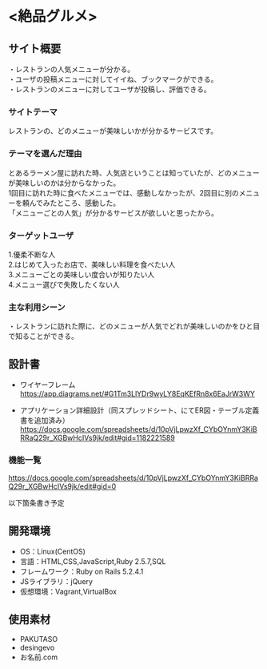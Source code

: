 # <絶品グルメ>

## サイト概要
・レストランの人気メニューが分かる。  
・ユーザの投稿メニューに対してイイね、ブックマークができる。  
・レストランのメニューに対してユーザが投稿し、評価できる。

### サイトテーマ
レストランの、どのメニューが美味しいかが分かるサービスです。

### テーマを選んだ理由
とあるラーメン屋に訪れた時、人気店ということは知っていたが、どのメニューが美味しいのかは分からなかった。  
1回目に訪れた時に食べたメニューでは、感動しなかったが、2回目に別のメニューを頼んでみたところ、感動した。   
「メニューごとの人気」が分かるサービスが欲しいと思ったから。

### ターゲットユーザ
1.優柔不断な人  
2.はじめて入ったお店で、美味しい料理を食べたい人  
3.メニューごとの美味しい度合いが知りたい人  
4.メニュー選びで失敗したくない人  

### 主な利用シーン
・レストランに訪れた際に、どのメニューが人気でどれが美味しいのかをひと目で知ることができる。

## 設計書
- ワイヤーフレーム  
https://app.diagrams.net/#G1Tm3LlYDr9wyLY8EqKEfRn8x6EaJrW3WY  

- アプリケーション詳細設計（同スプレッドシート、にてER図・テーブル定義書を追加済み）  
https://docs.google.com/spreadsheets/d/10pVjLpwzXf_CYbOYnmY3KiBRRaQ29r_XGBwHcIVs9jk/edit#gid=1182221589

### 機能一覧　
https://docs.google.com/spreadsheets/d/10pVjLpwzXf_CYbOYnmY3KiBRRaQ29r_XGBwHcIVs9jk/edit#gid=0

以下箇条書き予定


## 開発環境
- OS：Linux(CentOS)
- 言語：HTML,CSS,JavaScript,Ruby 2.5.7,SQL
- フレームワーク：Ruby on Rails 5.2.4.1
- JSライブラリ：jQuery
- 仮想環境：Vagrant,VirtualBox

## 使用素材
- PAKUTASO
- desingevo
- お名前.com
